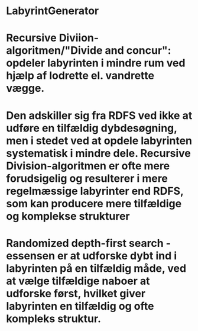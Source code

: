 # LabyrintGenerator
# Recursive Diviion-algoritmen/"Divide and concur": opdeler labyrinten i mindre rum ved hjælp af lodrette el. vandrette vægge. 
# Den adskiller sig fra RDFS ved ikke at udføre en tilfældig dybdesøgning, men i stedet ved at opdele labyrinten systematisk i mindre dele. Recursive Division-algoritmen er ofte mere forudsigelig og resulterer i mere regelmæssige labyrinter end RDFS, som kan producere mere tilfældige og komplekse strukturer



# Randomized depth-first search - essensen er at udforske dybt ind i labyrinten på en tilfældig måde, ved at vælge tilfældige naboer at udforske først, hvilket giver labyrinten en tilfældig og ofte kompleks struktur.

